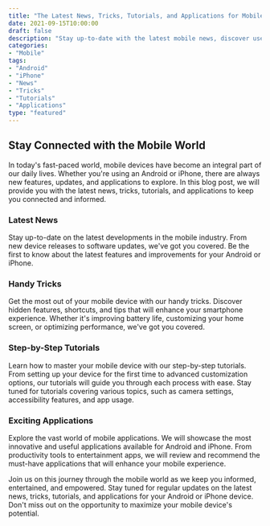 ```yaml
--- 
title: "The Latest News, Tricks, Tutorials, and Applications for Mobile Devices" 
date: 2021-09-15T10:00:00
draft: false 
description: "Stay up-to-date with the latest mobile news, discover useful tricks and tutorials, and explore exciting new applications for your Android or iPhone device." 
categories: 
- "Mobile"
tags: 
- "Android" 
- "iPhone" 
- "News" 
- "Tricks" 
- "Tutorials" 
- "Applications" 
type: "featured" 
--- 
```


## Stay Connected with the Mobile World

In today's fast-paced world, mobile devices have become an integral part of our daily lives. Whether you're using an Android or iPhone, there are always new features, updates, and applications to explore. In this blog post, we will provide you with the latest news, tricks, tutorials, and applications to keep you connected and informed.

### Latest News

Stay up-to-date on the latest developments in the mobile industry. From new device releases to software updates, we've got you covered. Be the first to know about the latest features and improvements for your Android or iPhone.

### Handy Tricks

Get the most out of your mobile device with our handy tricks. Discover hidden features, shortcuts, and tips that will enhance your smartphone experience. Whether it's improving battery life, customizing your home screen, or optimizing performance, we've got you covered.

### Step-by-Step Tutorials

Learn how to master your mobile device with our step-by-step tutorials. From setting up your device for the first time to advanced customization options, our tutorials will guide you through each process with ease. Stay tuned for tutorials covering various topics, such as camera settings, accessibility features, and app usage.

### Exciting Applications

Explore the vast world of mobile applications. We will showcase the most innovative and useful applications available for Android and iPhone. From productivity tools to entertainment apps, we will review and recommend the must-have applications that will enhance your mobile experience.

Join us on this journey through the mobile world as we keep you informed, entertained, and empowered. Stay tuned for regular updates on the latest news, tricks, tutorials, and applications for your Android or iPhone device. Don't miss out on the opportunity to maximize your mobile device's potential.
